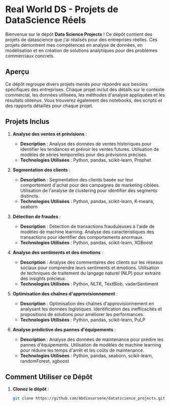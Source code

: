 # Real World DS - Projets de DataScience Réels

Bienvenue sur le dépôt **Data Science Projects** ! Ce dépôt contient des projets de datascience que j'ai réalisés pour des entreprises réelles. Ces projets démontrent mes compétences en analyse de données, en modélisation et en création de solutions analytiques pour des problèmes commerciaux concrets.

## Aperçu

Ce dépôt regroupe divers projets menés pour répondre aux besoins spécifiques des entreprises. Chaque projet inclut des détails sur le contexte commercial, les données utilisées, les méthodes d'analyse appliquées et les résultats obtenus. Vous trouverez également des notebooks, des scripts et des rapports détaillés pour chaque projet.

## Projets Inclus

1. **Analyse des ventes et prévisions** :
   - **Description** : Analyse des données de ventes historiques pour identifier les tendances et prévoir les ventes futures. Utilisation de modèles de séries temporelles pour des prévisions précises.
   - **Technologies Utilisées** : Python, pandas, scikit-learn, Prophet

2. **Segmentation des clients** :
   - **Description** : Segmentation des clients basée sur leur comportement d'achat pour des campagnes de marketing ciblées. Utilisation de l'analyse de clustering pour identifier des segments distincts.
   - **Technologies Utilisées** : Python, pandas, scikit-learn, K-means, seaborn

3. **Détection de fraudes** :
   - **Description** : Détection de transactions frauduleuses à l'aide de modèles de machine learning. Analyse des caractéristiques des transactions pour identifier des comportements anormaux.
   - **Technologies Utilisées** : Python, pandas, scikit-learn, XGBoost

4. **Analyse des sentiments et des émotions** :
   - **Description** : Analyse des commentaires des clients sur les réseaux sociaux pour comprendre leurs sentiments et émotions. Utilisation de techniques de traitement du langage naturel (NLP) pour extraire des insights précieux.
   - **Technologies Utilisées** : Python, NLTK, TextBlob, vaderSentiment

5. **Optimisation des chaînes d'approvisionnement** :
   - **Description** : Optimisation des chaînes d'approvisionnement en analysant les données logistiques. Identification des inefficacités et propositions de solutions pour améliorer les performances.
   - **Technologies Utilisées** : Python, pandas, scikit-learn, PuLP

6. **Analyse prédictive des pannes d'équipements** :
   - **Description** : Analyse des données de maintenance pour prédire les pannes d'équipements. Utilisation de modèles de machine learning pour réduire les temps d'arrêt et les coûts de maintenance.
   - **Technologies Utilisées** : Python, pandas, seaborn, scikit-learn, randomForest, xgboost

## Comment Utiliser ce Dépôt

1. **Clonez le dépôt** :
   ```bash
   git clone https://github.com/Abdiasarsene/datatscience_projects.git
